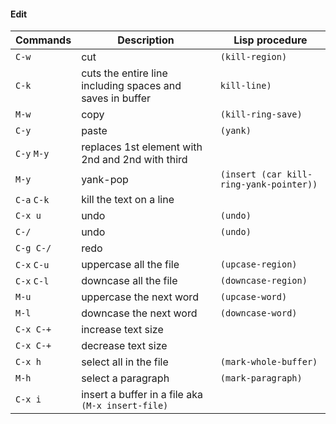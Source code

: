 #### Edit

| Commands 		| Description 				                     		     | Lisp procedure 	                     | 
|---------------|------------------------------------------------------------|---------------------------------------|
| `C-w`     	| cut 														 |`(kill-region)`					     | 
| `C-k`         | cuts the entire line including spaces and saves in buffer  |`kill-line)`					 		 |		     
| `M-w`         | copy														 |`(kill-ring-save)`					 |
| `C-y`         | paste														 |`(yank)`					 			 |
| `C-y` `M-y`   | replaces 1st element with 2nd and 2nd with third 			 |					                     |
| `M-y` 	    | yank-pop													 |`(insert (car kill-ring-yank-pointer))`|
| `C-a` `C-k`	| kill the text on a line									 |										 |
| `C-x u`    	| undo														 | `(undo)`								 |
| `C-/`         | undo														 | `(undo)`								 |
| `C-g C-/`     | redo														 |										 |
| `C-x` `C-u`   | uppercase	all the file   									 | `(upcase-region)`					 |
| `C-x` `C-l`   | downcase all the file			 							 | `(downcase-region)`					 |
| `M-u`   		| uppercase the next word				                     | `(upcase-word)`					     |
| `M-l`   		| downcase the next word				                     | `(downcase-word)`					 |
| `C-x C-+` 	| increase text size										 |										 |
| `C-x C-+`     | decrease text size										 |										 |
| `C-x h`       | select all in the file  									 | `(mark-whole-buffer)`				 |	
| `M-h`	        | select a paragraph										 | `(mark-paragraph)`					 |
| `C-x i`       | insert a buffer in a file aka `(M-x insert-file)`          |       							     |		              
